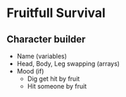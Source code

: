 # Fruitfull Survival

## Character builder
- Name (variables)
- Head, Body, Leg swapping (arrays)
- Mood (if)
    - Dig get hit by fruit
    - Hit someone by fruit



